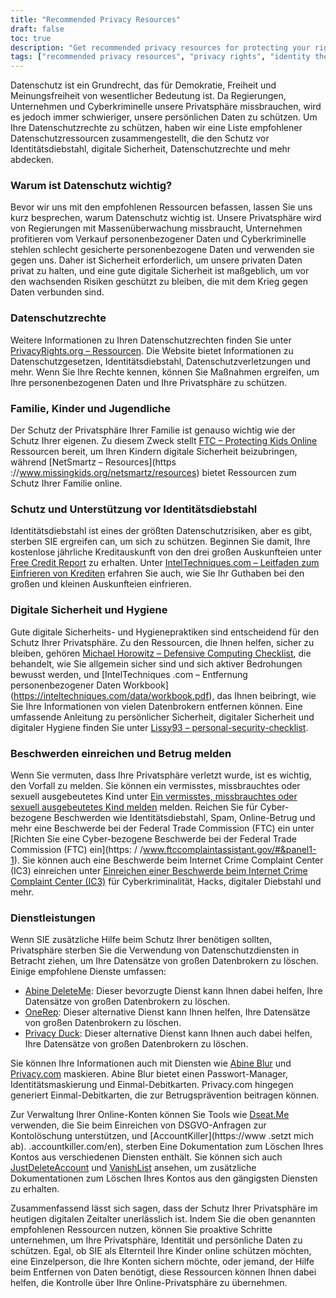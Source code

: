 ```yaml
---
title: "Recommended Privacy Resources"
draft: false
toc: true
description: "Get recommended privacy resources for protecting your rights, family, and personal information. Learn about privacy rights, identity theft protection, and digital security from experts. Stay protected from cyber criminals and mass surveillance by following our guide on recommended privacy services, masking information and account management tools. Take control of your personal data and safeguard it with SimeonOnSecurity's Recommended Privacy Resources."
tags: ["recommended privacy resources", "privacy rights", "identity theft protection", "digital security", "cyber criminals", "mass surveillance", "personal data", "SimeonOnSecurity", "family", "children", "teens", "digital security hygiene", "credit report", "credit freeze", "defensive computing checklist", "personal data removal", "file complaints", "report fraud", "privacy services", "masking information", "account management", "GDPR requests", "account deletion"]
---
```


 Datenschutz ist ein Grundrecht, das für Demokratie, Freiheit und Meinungsfreiheit von wesentlicher Bedeutung ist. Da Regierungen, Unternehmen und Cyberkriminelle unsere Privatsphäre missbrauchen, wird es jedoch immer schwieriger, unsere persönlichen Daten zu schützen. Um Ihre Datenschutzrechte zu schützen, haben wir eine Liste empfohlener Datenschutzressourcen zusammengestellt, die den Schutz vor Identitätsdiebstahl, digitale Sicherheit, Datenschutzrechte und mehr abdecken.  ### Warum ist Datenschutz wichtig?  Bevor wir uns mit den empfohlenen Ressourcen befassen, lassen Sie uns kurz besprechen, warum Datenschutz wichtig ist. Unsere Privatsphäre wird von Regierungen mit Massenüberwachung missbraucht, Unternehmen profitieren vom Verkauf personenbezogener Daten und Cyberkriminelle stehlen schlecht gesicherte personenbezogene Daten und verwenden sie gegen uns. Daher ist Sicherheit erforderlich, um unsere privaten Daten privat zu halten, und eine gute digitale Sicherheit ist maßgeblich, um vor den wachsenden Risiken geschützt zu bleiben, die mit dem Krieg gegen Daten verbunden sind.  ### Datenschutzrechte  Weitere Informationen zu Ihren Datenschutzrechten finden Sie unter [PrivacyRights.org – Ressourcen](https://privacyrights.org/resources). Die Website bietet Informationen zu Datenschutzgesetzen, Identitätsdiebstahl, Datenschutzverletzungen und mehr. Wenn Sie Ihre Rechte kennen, können Sie Maßnahmen ergreifen, um Ihre personenbezogenen Daten und Ihre Privatsphäre zu schützen.  ### Familie, Kinder und Jugendliche  Der Schutz der Privatsphäre Ihrer Familie ist genauso wichtig wie der Schutz Ihrer eigenen. Zu diesem Zweck stellt [FTC – Protecting Kids Online](https://www.consumer.ftc.gov/topics/protecting-kids-online) Ressourcen bereit, um Ihren Kindern digitale Sicherheit beizubringen, während [NetSmartz – Resources](https ://www.missingkids.org/netsmartz/resources) bietet Ressourcen zum Schutz Ihrer Familie online.  ### Schutz und Unterstützung vor Identitätsdiebstahl  Identitätsdiebstahl ist eines der größten Datenschutzrisiken, aber es gibt, sterben SIE ergreifen can, um sich zu schützen. Beginnen Sie damit, Ihre kostenlose jährliche Kreditauskunft von den drei großen Auskunfteien unter [Free Credit Report](https://www.annualcreditreport.com/index.action) zu erhalten. Unter [IntelTechniques.com – Leitfaden zum Einfrieren von Krediten](https://inteltechniques.com/data/workbook.pdf) erfahren Sie auch, wie Sie Ihr Guthaben bei den großen und kleinen Auskunfteien einfrieren.  ### Digitale Sicherheit und Hygiene  Gute digitale Sicherheits- und Hygienepraktiken sind entscheidend für den Schutz Ihrer Privatsphäre. Zu den Ressourcen, die Ihnen helfen, sicher zu bleiben, gehören [Michael Horowitz – Defensive Computing Checklist](https://defensivecomputingchecklist.com/), die behandelt, wie Sie allgemein sicher sind und sich aktiver Bedrohungen bewusst werden, und [IntelTechniques .com – Entfernung personenbezogener Daten Workbook] (https://inteltechniques.com/data/workbook.pdf), das Ihnen beibringt, wie Sie Ihre Informationen von vielen Datenbrokern entfernen können. Eine umfassende Anleitung zu persönlicher Sicherheit, digitaler Sicherheit und digitaler Hygiene finden Sie unter [Lissy93 – personal-security-checklist](https://github.com/Lissy93/personal-security-checklist).  ### Beschwerden einreichen und Betrug melden  Wenn Sie vermuten, dass Ihre Privatsphäre verletzt wurde, ist es wichtig, den Vorfall zu melden. Sie können ein vermisstes, missbrauchtes oder sexuell ausgebeutetes Kind unter [Ein vermisstes, missbrauchtes oder sexuell ausgebeutetes Kind melden](http://www.missingkids.com/Report) melden. Reichen Sie für Cyber-bezogene Beschwerden wie Identitätsdiebstahl, Spam, Online-Betrug und mehr eine Beschwerde bei der Federal Trade Commission (FTC) ein unter [Richten Sie eine Cyber-bezogene Beschwerde bei der Federal Trade Commission (FTC) ein](https: / /www.ftccomplaintassistant.gov/#&panel1-1). Sie können auch eine Beschwerde beim Internet Crime Complaint Center (IC3) einreichen unter [Einreichen einer Beschwerde beim Internet Crime Complaint Center (IC3)](https://complaint.ic3.gov/default.aspx?) für Cyberkriminalität, Hacks, digitaler Diebstahl und mehr.  ### Dienstleistungen  Wenn SIE zusätzliche Hilfe beim Schutz Ihrer benötigen sollten, Privatsphäre sterben Sie die Verwendung von Datenschutzdiensten in Betracht ziehen, um Ihre Datensätze von großen Datenbrokern zu löschen. Einige empfohlene Dienste umfassen:  - [Abine DeleteMe](https://joindeleteme.com/refer?coupon=RFR-40867-7DWHR4): Dieser bevorzugte Dienst kann Ihnen dabei helfen, Ihre Datensätze von großen Datenbrokern zu löschen. - [OneRep](https://onerep.com): Dieser alternative Dienst kann Ihnen helfen, Ihre Datensätze von großen Datenbrokern zu löschen. - [Privacy Duck](https://www.privacyduck.com/): Dieser alternative Dienst kann Ihnen auch dabei helfen, Ihre Datensätze von großen Datenbrokern zu löschen.  Sie können Ihre Informationen auch mit Diensten wie [Abine Blur](https://dnt.abine.com/#/ref_register/pC8ZbvQtt) und [Privacy.com](https://privacy.com/join/SU86Y) maskieren. Abine Blur bietet einen Passwort-Manager, Identitätsmaskierung und Einmal-Debitkarten. Privacy.com hingegen generiert Einmal-Debitkarten, die zur Betrugsprävention beitragen können.  Zur Verwaltung Ihrer Online-Konten können Sie Tools wie [Dseat.Me](https://app.deseat.me) verwenden, die Sie beim Einreichen von DSGVO-Anfragen zur Kontolöschung unterstützen, und [AccountKiller](https://www .setzt mich ab). .accountkiller.com/en), sterben Eine Dokumentation zum Löschen Ihres Kontos aus verschiedenen Diensten enthält. Sie können sich auch [JustDeleteAccount](https://www.justdeleteaccount.com/) und [VanishList](https://vanishlist.ml/) ansehen, um zusätzliche Dokumentationen zum Löschen Ihres Kontos aus den gängigsten Diensten zu erhalten.  Zusammenfassend lässt sich sagen, dass der Schutz Ihrer Privatsphäre im heutigen digitalen Zeitalter unerlässlich ist. Indem Sie die oben genannten empfohlenen Ressourcen nutzen, können Sie proaktive Schritte unternehmen, um Ihre Privatsphäre, Identität und persönliche Daten zu schützen. Egal, ob SIE als Elternteil Ihre Kinder online schützen möchten, eine Einzelperson, die Ihre Konten sichern möchte, oder jemand, der Hilfe beim Entfernen von Daten benötigt, diese Ressourcen können Ihnen dabei helfen, die Kontrolle über Ihre Online-Privatsphäre zu übernehmen. 